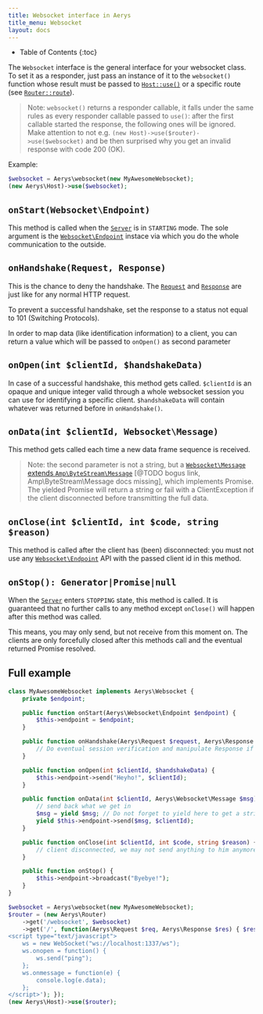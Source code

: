 ```yaml
---
title: Websocket interface in Aerys
title_menu: Websocket
layout: docs
---
```


* Table of Contents
{:toc}

The `Websocket` interface is the general interface for your websocket class. To set it as a responder, just pass an instance of it to the `websocket()` function whose result must be passed to [`Host::use()`](host.html#use) or a specific route (see [`Router::route`](router.html#route)).

> Note: `websocket()` returns a responder callable, it falls under the same rules as every responder callable passed to `use()`: after the first callable started the response, the following ones will be ignored. Make attention to not e.g. `(new Host)->use($router)->use($websocket)` and be then surprised why you get an invalid response with code 200 (OK).

Example:

```php
$websocket = Aerys\websocket(new MyAwesomeWebsocket);
(new Aerys\Host)->use($websocket);
```

## `onStart(Websocket\Endpoint)`

This method is called when the [`Server`](server.html) is in `STARTING` mode. The sole argument is the [`Websocket\Endpoint`](websocket-endpoint.html) instace via which you do the whole communication to the outside.

## `onHandshake(Request, Response)`

This is the chance to deny the handshake. The [`Request`](request.html) and [`Response`](response.html) are just like for any normal HTTP request.

To prevent a successful handshake, set the response to a status not equal to 101 (Switching Protocols).

In order to map data (like identification information) to a client, you can return a value which will be passed to `onOpen()` as second parameter

## `onOpen(int $clientId, $handshakeData)`

In case of a successful handshake, this method gets called. `$clientId` is an opaque and unique integer valid through a whole websocket session you can use for identifying a specific client. `$handshakeData` will contain whatever was returned before in `onHandshake()`.

## `onData(int $clientId, Websocket\Message)`

This method gets called each time a new data frame sequence is received.

> Note: the second parameter is not a string, but a [`Websocket\Message` extends `Amp\ByteStream\Message`](../../byte-stream/message) [@TODO bogus link, Amp\ByteStream\Message docs missing], which implements Promise. The yielded Promise will return a string or fail with a ClientException if the client disconnected before transmitting the full data.

## `onClose(int $clientId, int $code, string $reason)`

This method is called after the client has (been) disconnected: you must not use any [`Websocket\Endpoint`](websocket-endpoint.html) API with the passed client id in this method.

## `onStop(): Generator|Promise|null`

When the [`Server`](server.html) enters `STOPPING` state, this method is called. It is guaranteed that no further calls to any method except `onClose()` will happen after this method was called.

This means, you may only send, but not receive from this moment on. The clients are only forcefully closed after this methods call and the eventual returned Promise resolved.

## Full example

```php
class MyAwesomeWebsocket implements Aerys\Websocket {
	private $endpoint;

	public function onStart(Aerys\Websocket\Endpoint $endpoint) {
		$this->endpoint = $endpoint;
	}

	public function onHandshake(Aerys\Request $request, Aerys\Response $response) {
		// Do eventual session verification and manipulate Response if needed to abort
	}

	public function onOpen(int $clientId, $handshakeData) {
		$this->endpoint->send("Heyho!", $clientId);
	}

	public function onData(int $clientId, Aerys\Websocket\Message $msg) {
		// send back what we get in
		$msg = yield $msg; // Do not forget to yield here to get a string
		yield $this->endpoint->send($msg, $clientId);
	}

	public function onClose(int $clientId, int $code, string $reason) {
		// client disconnected, we may not send anything to him anymore
	}

	public function onStop() {
		$this->endpoint->broadcast("Byebye!");
	}
}

$websocket = Aerys\websocket(new MyAwesomeWebsocket);
$router = (new Aerys\Router)
	->get('/websocket', $websocket)
	->get('/', function(Aerys\Request $req, Aerys\Response $res) { $res->send('
<script type="text/javascript">
	ws = new WebSocket("ws://localhost:1337/ws");
	ws.onopen = function() {
		ws.send("ping");
	};
	ws.onmessage = function(e) {
		console.log(e.data);
	};
</script>'); });
(new Aerys\Host)->use($router);
```
